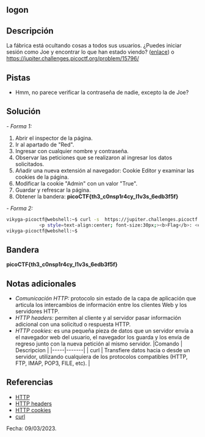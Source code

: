 ## logon

## Descripción
La fábrica está ocultando cosas a todos sus usuarios. ¿Puedes iniciar sesión como Joe y encontrar lo que han estado viendo? ([enlace](https://jupiter.challenges.picoctf.org/problem/15796/)) o https://jupiter.challenges.picoctf.org/problem/15796/

## Pistas
* Hmm, no parece verificar la contraseña de nadie, excepto la de Joe?

## Solución
*- Forma 1:*
1. Abrir el inspector de la página.
2. Ir al apartado de "Red".
3. Ingresar con cualquier nombre y contraseña.
4. Observar las peticiones que se realizaron al ingresar los datos solicitados. 
5. Añadir una nueva extensión al navegador: Cookie Editor y examinar las cookies de la página.
6. Modificar la cookie "Admin" con un valor "True".
7. Guardar y refrescar la página.
8. Obtener la bandera: **picoCTF{th3_c0nsp1r4cy_l1v3s_6edb3f5f}**

*- Forma 2:*
``` bash 
vikyga-picoctf@webshell:~$ curl -s  https://jupiter.challenges.picoctf.org/problem/15796/flag -H "Cookie: admin=True" | grep pico 
            <p style=text-align:center; font-size:30px;><b>Flag</b>: <code>'picoCTF{th3_c0nsp1r4cy_l1v3s_6edb3f5f}'</code></p>
vikyga-picoctf@webshell:~$ 
```

## Bandera
**picoCTF{th3_c0nsp1r4cy_l1v3s_6edb3f5f}**

## Notas adicionales
* *Comunicación HTTP:* protocolo sin estado de la capa de aplicación que articula los intercambios de información entre los clientes Web y los servidores HTTP.
* *HTTP headers:* permiten al cliente y al servidor pasar información adicional con una solicitud o respuesta HTTP.
* *HTTP cookies:* es una pequeña pieza de datos que un servidor envía a el navegador web del usuario, el navegador los guarda y los envía de regreso junto con la nueva petición al mismo servidor.
|Comando | Descripcion |
|-----|-------|
| curl | Transfiere datos hacia o desde un servidor, utilizando cualquiera de los protocolos compatibles (HTTP, FTP, IMAP, POP3, FILE, etc). |

## Referencias
* [HTTP](https://neo.lcc.uma.es/evirtual/cdd/tutorial/aplicacion/http.html)
* [HTTP headers](https://developer.mozilla.org/en-US/docs/web/http/headers)
* [HTTP cookies](https://developer.mozilla.org/es/docs/Web/HTTP/Cookies)
* [curl](https://www.geeksforgeeks.org/curl-command-in-linux-with-examples/)

Fecha: 09/03/2023.